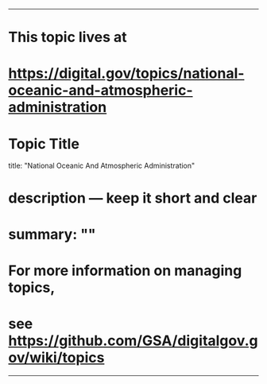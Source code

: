 
---
# This topic lives at
# https://digital.gov/topics/national-oceanic-and-atmospheric-administration

# Topic Title
title: "National Oceanic And Atmospheric Administration"

# description — keep it short and clear
# summary: ""


# For more information on managing topics,
# see https://github.com/GSA/digitalgov.gov/wiki/topics
---